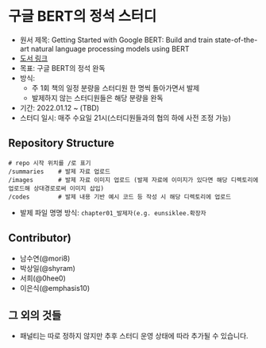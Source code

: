 # 구글 BERT의 정석 스터디
- 원서 제목: Getting Started with Google BERT: Build and train state-of-the-art natural language processing models using BERT
- [도서 링크](https://www.aladin.co.kr/shop/wproduct.aspx?ItemId=281761569)
- 목표: 구글 BERT의 정석 완독
- 방식: 
  - 주 1회 책의 일정 분량을 스터디원 한 명씩 돌아가면서 발제
  - 발제하지 않는 스터디원들은 해당 분량을 완독
- 기간: 2022.01.12 ~ (TBD)
- 스터디 일시: 매주 수요일 21시(스터디원들과의 협의 하에 사전 조정 가능)
## Repository Structure
  ```
  # repo 시작 위치를 /로 표기
  /summaries    # 발제 자료 업로드
  /images       # 발제 자료 이미지 업로드 (발제 자료에 이미지가 있다면 해당 디렉토리에 업로드해 상대경로로써 이미지 삽입)
  /codes        # 발제 내용 기반 예시 코드 등 작성 시 해당 디렉토리에 업로드
  ```
- 발제 파일 명명 방식: ```chapter01_발제자(e.g. eunsiklee.확장자```

## Contributor)
- 남수연(@mori8)
- 박상일(@shyram)
- 서희(@0hee0)
- 이은식(@emphasis10)

## 그 외의 것들
- 패널티는 따로 정하지 않지만 추후 스터디 운영 상태에 따라 추가될 수 있습니다.
